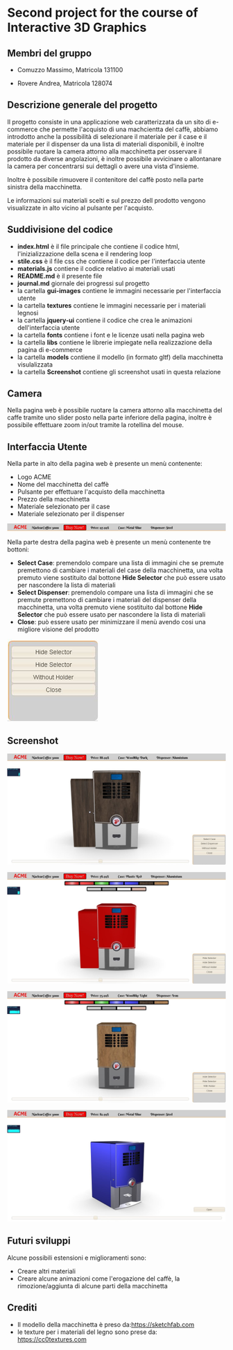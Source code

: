 # Second project for the course of Interactive 3D Graphics



## Membri del gruppo

- Comuzzo Massimo, Matricola 131100

- Rovere Andrea, Matricola 128074

## Descrizione generale del progetto

Il progetto consiste in una applicazione web caratterizzata da un sito di e-commerce che permette l'acquisto di una machcientta del caffè, abbiamo introdotto anche la possibilità di selezionare il materiale per il case e il materiale per il dispenser da una lista di materiali disponibili, è inoltre possibile ruotare la camera attorno alla macchinetta per osservare il prodotto da diverse angolazioni, è inoltre possibile avvicinare o allontanare la camera per concentrarsi sui dettagli o avere una vista d'insieme.

Inoltre è possibile rimuovere il contenitore del caffè posto nella parte sinistra della macchinetta.

Le informazioni sui materiali scelti e sul prezzo dell prodotto vengono visualizzate in alto vicino al pulsante per l'acquisto.

## Suddivisione del codice 

- **index.html** è il file principale che contiene il codice html, l'inizializzazione della scena e il rendering loop 
- **stile.css** è il file css che contiene il codice per l'interfaccia utente
- **materials.js** contiene il codice relativo ai materiali usati
- **README.md** è il presente file
- **journal.md** giornale dei progressi sul progetto
- la cartella **gui-images** contiene le immagini necessarie per l'interfaccia utente
- la cartella **textures** contiene le immagini necessarie per i materiali legnosi
- la cartella **jquery-ui** contiene il codice che crea le animazioni dell'interfaccia utente
- la cartella **fonts** contiene i font e le licenze usati nella pagina web
- la cartella **libs** contiene le librerie impiegate nella realizzazione della pagina di e-commerce
- la cartella **models** contiene il modello (in formato gltf) della macchinetta visulalizzata
- la cartella **Screenshot** contiene gli screenshot usati in questa relazione



## Camera

Nella pagina web è possibile ruotare la camera attorno alla macchinetta del caffe tramite uno slider posto nella parte inferiore della pagina, inoltre è possibile effettuare zoom in/out tramite la rotellina del mouse. 



## Interfaccia Utente

Nella parte in alto della pagina web è  presente un menù contenente:

- Logo ACME
- Nome del macchinetta del caffè
- Pulsante per effettuare l'acquisto della macchinetta
- Prezzo della macchinetta
- Materiale selezionato per il case 
- Materiale selezionato per il dispenser 

![Interfaccia utente top](Screenshot\interfaccia_top.JPG)

Nella parte destra della pagina web è presente un menù contenente tre bottoni:

- **Select Case**: premendolo compare una lista di immagini che se premute premettono di cambiare i materiali del case della macchinetta, una volta premuto viene sostituito dal bottone **Hide Selector** che può essere usato per nascondere la lista di materiali
- **Select Dispenser**: premendolo compare una lista di immagini che se premute premettono di cambiare i materiali del dispenser della macchinetta, una volta premuto viene sostituito dal bottone **Hide Selector** che può essere usato per nascondere la lista di materiali
- **Close**: può essere usato per minimizzare il menù avendo cosi una migliore visione del prodotto

![Interfaccia utente ](Screenshot\interfaccia.JPG)

## Screenshot

![](Screenshot\Front_full.JPG)



![](Screenshot\Front_full_mat.JPG)



![](Screenshot\Front_solo_mat.JPG)

![](Screenshot\Side_solo.JPG)



## Futuri sviluppi

Alcune possibili estensioni e miglioramenti sono:

- Creare altri materiali
- Creare alcune animazioni come l'erogazione del caffè, la rimozione/aggiunta di alcune parti della macchinetta



## Crediti

- Il modello della macchinetta è preso da:https://sketchfab.com
- le texture per i materiali del legno sono prese da: https://cc0textures.com

  